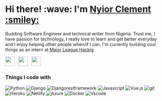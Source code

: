 <h1 align='left'> Hi there! :wave:  I'm <a href="https://nyior-clement.netlify.app"> Nyior Clement :smiley:</a></h1>

<p align='left'>
Budding Software Engineer and technical writer from Nigeria. Trust me, I have passion for technology, I really love to learn and get better everyday and I enjoy helping other people when/if I can. I'm currently building cool things as an intern at <a href="https://mlh.io/"> Major League Hackig</a> 
</p>

<p align='left'>
  <a href="https://dev.to/nyior"><img height="30" src="https://www.google.com/search?q=dev.to+images&source=lnms&tbm=isch&sa=X&ved=2ahUKEwizzbni5uDsAhWRFxQKHYH6C9EQ_AUoAXoECAYQAw&biw=1366&bih=625#imgrc=suMGi8Q7-C2JfM"></a>&nbsp;&nbsp;
  <a href="https://twitter.com/gmelodiecruz"><img height="30" src=""></a>&nbsp;&nbsp;
  <a href="https://www.linkedin.com/in/gabriel-de-melo-cruz/"><img height="30" src=""></a>
</p>

<h3>Things I code with</h3>
<p>
  <img alt="Python" src="https://img.shields.io/badge/-Python-blue?style=flat-square&logo=python&logoColor=white" />
  <img alt="Django" src="https://img.shields.io/badge/-Django-brightgreen?style=flat-square&logo=django&logoColor=white" />
  <img alt="Djangorestframework" src="https://img.shields.io/badge/-Django-red?style=flat-square&logo=djangorestframework&logoColor=white" />
  <img alt="Javascript" src="https://img.shields.io/badge/-Javascript-blue?style=flat-square&logo=javascript&logoColor=white" />
  <img alt="Vue.js" src="https://img.shields.io/badge/-Vue.js-blue?style=flat-square&logo=vue.js&logoColor=white" />
  <img alt="git" src="https://img.shields.io/badge/-Git-F05032?style=flat-square&logo=git&logoColor=white" />
  <img alt="Heroku" src="https://img.shields.io/badge/-Heroku-430098?style=flat-square&logo=heroku&logoColor=white" />
  <img alt="Netlify" src="https://img.shields.io/badge/-Netlify-orange?style=flat-square&logo=Netlify&logoColor=white" />
  <img alt="Azure" src="https://img.shields.io/badge/-Azure?style=flat-square&logo=azure&logoColor=white" />
  <img alt="Docker" src="https://img.shields.io/badge/-Docker-46a2f1?style=flat-square&logo=docker&logoColor=white" />
  <img alt="Vscode" src="https://img.shields.io/badge/-Vscode-blue?style=flat-square&logo=vscode&logoColor=white" />
</p>
